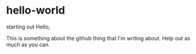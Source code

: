 # hello-world
starting out
Hello, 

This is something about the github thing that I'm writing about.
Help out as much as you can.
